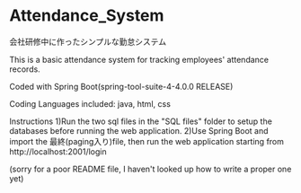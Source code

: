 # Attendance_System
会社研修中に作ったシンプルな勤怠システム

This is a basic attendance system for tracking employees' attendance records.

Coded with Spring Boot(spring-tool-suite-4-4.0.0 RELEASE)

Coding Languages included: java, html, css


Instructions
1)Run the two sql files in the "SQL files" folder to setup the databases before running the web application.
2)Use Spring Boot and import the 最終(paging入り)file, then run the web application starting from
  http://localhost:2001/login

(sorry for a poor README file, I haven't looked up how to write a proper one yet)
